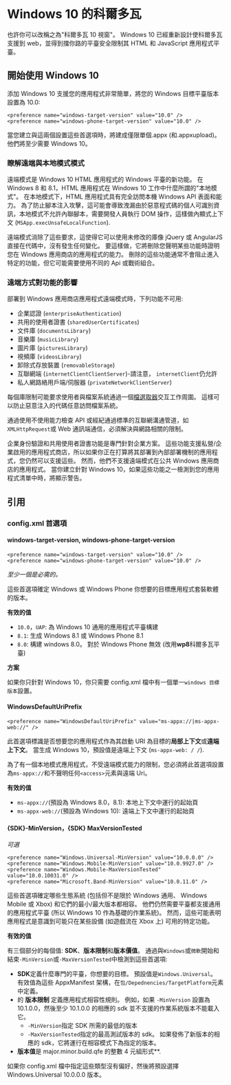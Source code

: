 # Windows 10 的科爾多瓦

也許你可以改稱之為"科爾多瓦 10 視窗"。 Windows 10 已經重新設計使科爾多瓦支援到 web，並得到擋你路的平臺安全限制其 HTML 和 JavaScript 應用程式平臺。

## 開始使用 Windows 10

添加 Windows 10 支援您的應用程式非常簡單，將您的 Windows 目標平臺版本設置為 10.0:

    <preference name="windows-target-version" value="10.0" />
    <preference name="windows-phone-target-version" value="10.0" />
    

當您建立與這兩個設置這些首選項時，將建成僅限單個.appx (和.appxupload)。 他們將至少需要 Windows 10。

### 瞭解遠端與本地模式模式

遠端模式是 Windows 10 HTML 應用程式的 Windows 平臺的新功能。 在 Windows 8 和 8.1，HTML 應用程式在 Windows 10 工作中什麼所謂的"本地模式"。 在本地模式下，HTML 應用程式具有完全訪問本機 Windows API 表面和能力。 為了防止腳本注入攻擊，這可能會導致洩漏由於惡意程式碼的個人可識別資訊，本地模式不允許內聯腳本，需要開發人員執行 DOM 操作，這樣做內顯式上下文 (`MSApp.execUnsafeLocalFunction`).

遠端模式消除了這些要求，這使得它可以使用未修改的庫像 jQuery 或 AngularJS 直接在代碼中，沒有發生任何變化。 要這樣做，它將刪除您聲明某些功能時證明您在 Windows 應用商店的應用程式的能力。 刪除的這些功能通常不會阻止進入特定的功能，但它可能需要使用不同的 Api 或戰術組合。

### 遠端方式對功能的影響

部署到 Windows 應用商店應用程式遠端模式時，下列功能不可用:

  * 企業認證 (`enterpriseAuthentication`)
  * 共用的使用者證書 (`sharedUserCertificates`)
  * 文件庫 (`documentsLibrary`)
  * 音樂庫 (`musicLibrary`)
  * 圖片庫 (`picturesLibrary`)
  * 視頻庫 (`videosLibrary`)
  * 卸除式存放裝置 (`removableStorage`)
  * 互聯網端 (`internetClientClientServer`)-請注意， `internetClient`仍允許
  * 私人網路絡用戶端/伺服器 (`privateNetworkClientServer`)

每個庫限制可能要求使用者與檔案系統通過一個[檔選取器](https://msdn.microsoft.com/en-us/library/windows/apps/windows.storage.pickers.fileopenpicker.aspx)交互工作周圍。 這樣可以防止惡意注入的代碼任意訪問檔案系統。

通過使用不使用能力檢查 API 或經紀通過標準的互聯網溝通管道，如`XMLHttpRequest`或 Web 通訊端通信，必須解決與網路相關的限制。

企業身份驗證和共用使用者證書功能是專門針對企業方案。 這些功能支援私營/企業啟用的應用程式商店，所以如果你正在打算將其部署到內部部署機制的應用程式，您仍然可以支援這些。 然而，他們不支援遠端模式在公共 Windows 應用商店的應用程式。 當你建立針對 Windows 10，如果這些功能之一檢測到您的應用程式清單中時，將顯示警告。

## 引用

### config.xml 首選項

#### windows-target-version, windows-phone-target-version

    <preference name="windows-target-version" value="10.0" />
    <preference name="windows-phone-target-version" value="10.0" />
    

*至少一個是必需的。*

這些首選項確定 Windows 或 Windows Phone 你想要的目標應用程式套裝軟體的版本。

**有效的值**

  * `10.0`，`UAP`: 為 Windows 10 通用的應用程式平臺構建
  * `8.1`: 生成 Windows 8.1 或 Windows Phone 8.1
  * `8.0`: 構建 windows 8.0。 對於 Windows Phone 無效 (改用**wp8**科爾多瓦平臺)

**方案**

如果你只針對 Windows 10，你只需要 config.xml 檔中有一個單一`windows 目標版本`設置。

#### WindowsDefaultUriPrefix

    <preference name="WindowsDefaultUriPrefix" value="ms-appx://|ms-appx-web://" />
    

此首選項標識是否想要您的應用程式作為其啟動 URI 為目標的**局部上下文**或**遠端上下文**。 當生成 Windows 10，預設值是遠端上下文 (`ms-appx-web: / /`).

為了有一個本地模式應用程式，不受遠端模式能力的限制，您必須將此首選項設置為`ms-appx://`和不聲明任何`<access>`元素與遠端 Uri。

**有效的值**

  * `ms-appx://`(預設為 Windows 8.0，8.1): 本地上下文中運行的起始頁
  * `ms-appx-web://`(預設為 Windows 10): 遠端上下文中運行的起始頁

#### {SDK}-MinVersion，{SDK} MaxVersionTested

*可選*

    <preference name="Windows.Universal-MinVersion" value="10.0.0.0" />
    <preference name="Windows.Mobile-MinVersion" value="10.0.9927.0" />
    <preference name="Windows.Mobile-MaxVersionTested" value="10.0.10031.0" />
    <preference name="Microsoft.Band-MinVersion" value="10.0.11.0" />
    

這些首選項確定哪些生態系統 (包括但不是限於 Windows 通用、 Windows Mobile 或 Xbox) 和它們的最小/最大版本都相容。 他們仍然需要平臺都支援通用的應用程式平臺 (所以 Windows 10 作為基礎的作業系統)。 然而，這些可能表明應用程式是意識到可能只在某些設備 (如遊戲流在 Xbox 上) 可用的特定功能。

**有效的值**

有三個部分的每個值: **SDK**、**版本限制**和**版本價值**。 通過與`Windows`或`微軟`開始和結束`-MinVersion`或`-MaxVersionTested`中檢測到這些首選項:

  * **SDK**定義什麼專門的平臺，你想要的目標。 預設值是`Windows.Universal`。 有效值為這些 AppxManifest 架構，在`包/Depednencies/TargetPlatform`元素中定義。
  * 的 **版本限制** 定義應用程式相容性規則。 例如，如果 `-MinVersion` 設置為 10.1.0.0，然後至少 10.1.0.0 的相應的 sdk 並不支援的作業系統版本不能載入它。 
      * `-MinVersion`指定 SDK 所需的最低的版本
      * `-MaxVersionTested`指定的最高測試版本的 sdk。 如果發佈了新版本的相應的 sdk，它將運行在相容模式下為指定的版本。
  * **版本值**是 major.minor.build.qfe 的整數 4 元組形式**. 

如果你 config.xml 檔中指定這些類型沒有偏好，然後將預設選擇 Windows.Universal 10.0.0.0 版本。